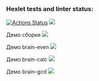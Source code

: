 ### Hexlet tests and linter status:
[![Actions Status](https://github.com/ybny0nsr/python-project-49/actions/workflows/hexlet-check.yml/badge.svg)](https://github.com/ybny0nsr/python-project-49/actions)
<a href="https://codeclimate.com/github/ybny0nsr/python-project-49/maintainability"><img src="https://api.codeclimate.com/v1/badges/8387bd64d55abd7330a7/maintainability" /></a>

Демо сборки
<a href="https://asciinema.org/a/Ux2w73GNAsDVchUvjb6HF4AKL" target="_blank"><img src="https://asciinema.org/a/Ux2w73GNAsDVchUvjb6HF4AKL.svg" /></a>

Демо brain-even
<a href="https://asciinema.org/a/674245" target="_blank"><img src="https://asciinema.org/a/674245.svg" /></a>

Демо brain-calc
<a href="https://asciinema.org/a/674246" target="_blank"><img src="https://asciinema.org/a/674246.svg" /></a>

Демо brain-gcd
<a href="https://asciinema.org/a/674247" target="_blank"><img src="https://asciinema.org/a/674247.svg" /></a>
